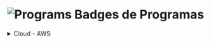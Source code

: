 # <img src="https://raw.githubusercontent.com/Tarikul-Islam-Anik/Animated-Fluent-Emojis/master/Emojis/Travel%20and%20places/Globe%20with%20Meridians.png" alt="Programs" width="45px"> Badges de Programas

<details><summary>Cloud - AWS</summary>
    <div>
        <img src="./cloud_aws/240730_aws_re-start.png" alt="aws_re-start" width="auto" height="180">
    </div>
</details>